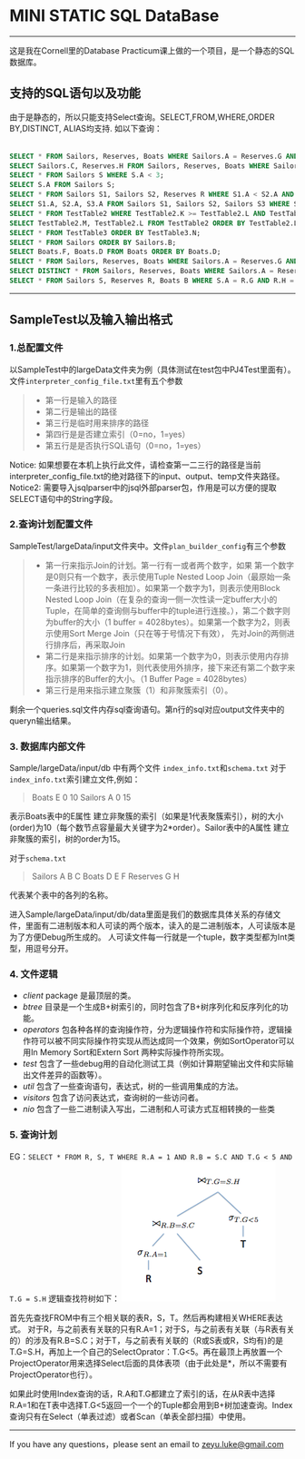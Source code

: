 # MINI STATIC SQL DataBase

------

这是我在Cornell里的Database Practicum课上做的一个项目，是一个静态的SQL数据库。
## 支持的SQL语句以及功能
由于是静态的，所以只能支持Select查询。SELECT,FROM,WHERE,ORDER BY,DISTINCT, ALIAS均支持.
如以下查询：
```sql

SELECT * FROM Sailors, Reserves, Boats WHERE Sailors.A = Reserves.G AND Reserves.H = Boats.D;
SELECT Sailors.C, Reserves.H FROM Sailors, Reserves, Boats WHERE Sailors.A = Reserves.G AND Reserves.H = Boats.D AND Sailors.B < 150;
SELECT * FROM Sailors S WHERE S.A < 3;
SELECT S.A FROM Sailors S;
SELECT * FROM Sailors S1, Sailors S2, Reserves R WHERE S1.A < S2.A AND S1.A = R.G;
SELECT S1.A, S2.A, S3.A FROM Sailors S1, Sailors S2, Sailors S3 WHERE S1.A < S2.A AND S2.A < S3.A AND S3.A < 5;
SELECT * FROM TestTable2 WHERE TestTable2.K >= TestTable2.L AND TestTable2.L <= TestTable2.M; 
SELECT TestTable2.M, TestTable2.L FROM TestTable2 ORDER BY TestTable2.L;
SELECT * FROM TestTable3 ORDER BY TestTable3.N;
SELECT * FROM Sailors ORDER BY Sailors.B;
SELECT Boats.F, Boats.D FROM Boats ORDER BY Boats.D;
SELECT * FROM Sailors, Reserves, Boats WHERE Sailors.A = Reserves.G AND Reserves.H = Boats.D ORDER BY Sailors.C;
SELECT DISTINCT * FROM Sailors, Reserves, Boats WHERE Sailors.A = Reserves.G AND Reserves.H = Boats.D ORDER BY Sailors.C, Boats.F;
SELECT * FROM Sailors S, Reserves R, Boats B WHERE S.A = R.G AND R.H = B.D ORDER BY S.C;

```
------
## SampleTest以及输入输出格式
### 1.总配置文件
以SampleTest中的largeData文件夹为例（具体测试在test包中PJ4Test里面有）。文件`interpreter_config_file.txt`里有五个参数
> * 第一行是输入的路径
> * 第二行是输出的路径
> * 第三行是临时用来排序的路径
> * 第四行是是否建立索引（0=no，1=yes）
> * 第五行是是否执行SQL语句（0=no，1=yes）

Notice: 如果想要在本机上执行此文件，请检查第一二三行的路径是当前interpreter_config_file.txt的绝对路径下的input、output、temp文件夹路径。
Notice2: 需要导入jsqlparser中的jsql外部parser包，作用是可以方便的提取SELECT语句中的String字段。

### 2.查询计划配置文件
SampleTest/largeData/input文件夹中。文件`plan_builder_config`有三个参数
> * 第一行来指示Join的计划。第一行有一或者两个数字，如果 第一个数字是0则只有一个数字，表示使用Tuple Nested Loop Join（最原始一条一条进行比较的多表相加）。如果第一个数字为1，则表示使用Block Nested Loop Join（在复杂的查询一侧一次性读一定buffer大小的Tuple，在简单的查询侧与buffer中的tuple进行连接。），第二个数字则为buffer的大小（1 buffer = 4028bytes）。如果第一个数字为2，则表示使用Sort Merge Join（只在等于号情况下有效）， 先对Join的两侧进行排序后，再采取Join
> * 第二行是来指示排序的计划。如果第一个数字为0，则表示使用内存排序。如果第一个数字为1，则代表使用外排序，接下来还有第二个数字来指示排序的Buffer的大小。（1 Buffer Page = 4028bytes）
> * 第三行是用来指示建立聚簇（1）和非聚簇索引（0）。

剩余一个queries.sql文件内存sql查询语句。第n行的sql对应output文件夹中的queryn输出结果。
### 3. 数据库内部文件
Sample/largeData/input/db 中有两个文件 `index_info.txt`和`schema.txt`
对于`index_info.txt`索引建立文件,例如：
>Boats E 0 10
>Sailors A 0 15

表示Boats表中的E属性 建立非聚簇的索引（如果是1代表聚簇索引），树的大小(order)为10（每个数节点容量最大关键字为2*order）。Sailor表中的A属性 建立非聚簇的索引，树的order为15。

对于`schema.txt`
>Sailors A B C
>Boats D E F
>Reserves G H

代表某个表中的各列的名称。

进入Sample/largeData/input/db/data里面是我们的数据库具体关系的存储文件，里面有二进制版本和人可读的两个版本，读入的是二进制版本，人可读版本是为了方便Debug所生成的。
人可读文件每一行就是一个tuple，数字类型都为Int类型，用逗号分开。

### 4. 文件逻辑 
*  _client_ package 是最顶层的类。
*  _btree_ 目录是一个生成B+树索引的，同时包含了B+树序列化和反序列化的功能。
*  _operators_ 包各种各样的查询操作符，分为逻辑操作符和实际操作符，逻辑操作符可以被不同实际操作符实现从而达成同一个效果，例如SortOperator可以用In Memory Sort和Extern Sort 两种实际操作符所实现。
*  _test_ 包含了一些debug用的自动化测试工具（例如计算期望输出文件和实际输出文件差异的函数等）。
*  _util_ 包含了一些查询语句，表达式，树的一些调用集成的方法。
*  _visitors_ 包含了访问表达式，查询树的一些访问者。
*  _nio_ 包含了一些二进制读入写出，二进制和人可读方式互相转换的一些类

### 5. 查询计划
EG：`SELECT * FROM R, S, T WHERE R.A = 1 AND R.B = S.C AND T.G < 5 AND T.G = S.H`
逻辑查找符树如下：
![LogicOperatorTree](https://github.com/lzyLuke/MINI-STATIC-SQL/blob/master/pic/LogicOperatorTree.png)

首先先查找FROM中有三个相关联的表R，S，T。然后再构建相关WHERE表达式。
对于R，与之前表有关联的只有R.A=1；对于S，与之前表有关联（与R表有关的）的涉及有R.B=S.C；对于T，与之前表有关联的（R或S表或R，S均有)的是T.G=S.H，再加上一个自己的SelectOprator：T.G<5。再在最顶上再放置一个ProjectOperator用来选择Select后面的具体表项（由于此处是*，所以不需要有ProjectOperator也行）。

如果此时使用Index查询的话，R.A和T.G都建立了索引的话，在从R表中选择R.A=1和在T表中选择T.G<5返回一个一个的Tuple都会用到B+树加速查询。Index查询只有在Select（单表过滤）或者Scan（单表全部扫描）中使用。

------

If you have any questions，please sent an email to zeyu.luke@gmail.com
